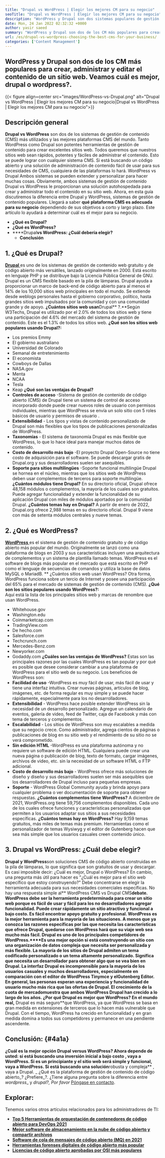 ```yaml
---
title: "Drupal vs WordPress | Elegir los mejores CM para su negocio" 
seoTitle: "Drupal vs WordPress | Elegir los mejores CM para su negocio" 
description: "WordPress y Drupal son dos sistemas populares de gestión de contenido para crear, administrar y editar contenido. Este blog muestra qué CMS es mejor para su negocio." 
date: Mon, 24 Jan 2022 02:32:32 +0000
author: yasir saeed
summary: "WordPress y Drupal son dos de los CM más populares para crear, administrar y editar el contenido de un sitio web. Veamos cuál es mejor, drupal o wordpress?." 
url: /es/drupal-vs-wordpress-choosing-the-best-cms-for-your-business/
categories: ['Content Management']
---
```


## WordPress y Drupal son dos de los CM más populares para crear, administrar y editar el contenido de un sitio web. Veamos cuál es mejor, drupal o wordpress?.

{{< figure align=center src="images/WordPress-vs-Drupal.png" alt="Drupal vs WordPress | Elegir los mejores CM para su negocio|Drupal vs WordPress | Elegir los mejores CM para su negocio">}}


## Descripción general
**Drupal vs WordPress** son dos de los sistemas de gestión de contenido (CMS) más utilizados y las mejores plataformas CMS del mundo. Tanto WordPress como Drupal son potentes herramientas de gestión de contenido para crear excelentes sitios web. Todos queremos que nuestros sitios web sean rápidos, potentes y fáciles de administrar el contenido. Esto se puede lograr con cualquier sistema CMS. Si está buscando un código abierto y una solución de administración de contenido fácil de usar para sus necesidades de CMS, cualquiera de las plataformas lo hará. WordPress vs Drupal Ambos sistemas se pueden extender y personalizar para hacer muchas cosas.
Obviamente, ambos sistemas de gestión de contenido Drupal vs WordPress le proporcionan una solución autohospedada para crear y administrar todo el contenido en su sitio web. Ahora, en esta guía discutiremos la diferencia entre Drupal y WordPress, sistemas de gestión de contenido populares. Llegará a saber **qué plataforma CMS es adecuada para su negocio** dependiendo de sus objetivos a corto y largo plazo. Este artículo lo ayudará a determinar cuál es el mejor para su negocio.
* **¿Qué es Drupal?** 
* **¿Qué es WordPress?** 
* ****Drupal**vs WordPress: ¿Cuál debería elegir?** 
  * **Conclusión** 

## **1. ¿Qué es Drupal?** 
[ **Drupal** ][1] es uno de los sistemas de gestión de contenido web gratuito y de código abierto más versátiles, lanzado originalmente en 2000. Está escrito en lenguaje PHP y se distribuye bajo la Licencia Pública General de GNU. Drupal es un CMS flexible basado en la pila de lámparas.
Drupal ayuda a proporcionar un marco de back-end de código abierto para al menos el 14% de los 10,000 sitios web principales en todo el mundo. Se extiende desde weblogs personales hasta el gobierno corporativo, político, hasta grandes sitios web impulsados ​​por la comunidad y con una comunidad grande y de apoyo.
**¿Cuántos sitios web usan**Drupal** ?.**Según W3Techs, Drupal es utilizado por el 2.0% de todos los sitios web y tiene una participación del 4.6% del mercado del sistema de gestión de contenido. Este es el 1.3% de todos los sitios web.
**¿Qué son los sitios web populares usando Drupal?:**  
  * Los premios Emmy
  * El gobierno australiano
  * Universidad de Colorado
  * Semanal de entretenimiento
  * El economista
  * Cowboys de Dallas
  * NASA.gov
  * Menta
  * NCAA
  * Tesla
  * Keap
**¿Qué son las ventajas de Drupal?** [][2]
* **Controles de acceso** -Sistema de gestión de contenido de código abierto (CMS) de Drupal tiene un sistema de control de acceso incorporado donde puede crear nuevos roles de usuario con permisos individuales, mientras que WordPress se envía un solo sitio con 5 roles básicos de usuario y permisos de usuario .
* **Extensibilidad** - Los tipos y vistas de contenido personalizado de Drupal son más flexibles que los tipos de publicaciones personalizadas de WordPress.
* **Taxonomías** - El sistema de taxonomía Drupal es más flexible que WordPress, lo que lo hace ideal para manejar muchos datos de contenido.
* **Costo de desarrollo más bajo** -El proyecto Drupal Open-Source no tiene costo de adquisición para el software. Se puede descargar gratis de Drupal.org y sus desarrolladores suelen ser asequibles.
* **Soporte para sitios multilingües** -Soporte funcional multilingüe Drupal se hornea en el núcleo, mientras que los sitios web de WordPress deben usar complementos de terceros para soporte multilingüe.
**¿Cuántos módulos tiene Drupal?** En su directorio oficial, Drupal ofrece 48,158 módulos o complementos, la mayoría de los cuales son gratuitos. Puede agregar funcionalidad y extender la funcionalidad de su aplicación Drupal con miles de módulos aportados por la comunidad Drupal.
**¿Cuántos temas hay en Drupal?** A partir de enero de 2022, Drupal.org ofrece 2,988 temas en su directorio oficial. Drupal 9 viene con más de setenta módulos centrales y nueve temas.

## 2. ¿Qué es WordPress?
[ **WordPress** ][3] es el sistema de gestión de contenido gratuito y de código abierto más popular del mundo. Originalmente se lanzó como una plataforma de blogs en 2003 y sus características incluyen una arquitectura de complementos y un sistema de plantilla llamado temas. WordPress es el software de blogs más popular en el mercado que está escrito en PHP como el lenguaje de secuencias de comandos y utiliza la base de datos MySQL o MariadB.
** ¿Cuántos sitios web usan WordPress? Otra forma, WordPress funciona sobre un tercio de Internet y posee una participación del 65% para el mercado de sistemas de gestión de contenido (CMS).
**¿Qué son los sitios populares usando WordPress?:**  
Aquí está la lista de los principales sitios web y marcas de renombre que usan WordPress.
  * Whitehouse.gov
  * Washington.edu
  * Coinmarketcap.com
  * TradingView.com
  * De hecho.com
  * Salesforce.com
  * Techcrunch.com
  * Mercedes-Benz.com
  * Newyorker.com
  * Godaddy.com
**¿Cuáles son las ventajas de WordPress?** [][4]
Estas son las principales razones por las cuales WordPress es tan popular y por qué es posible que desee considerar cambiar a una plataforma de WordPress para el sitio web de su negocio. Los beneficios de WordPress son:
* **Facilidad de uso** -WordPress es muy fácil de usar, más fácil de usar y tiene una interfaz intuitiva. Crear nuevas páginas, artículos de blog, imágenes, etc. de forma regular es muy simple y se puede hacer rápidamente, especialmente para los no desarrolladores.
* **Extensibilidad** - WordPress hace posible extender WordPress sin la necesidad de un desarrollo personalizado. Agregue un calendario de eventos, galería de video, feed de Twitter, caja de Facebook y más con tema de terceros y complementos.
* **Escalabilidad** - Los sitios de WordPress son muy escalables a medida que su negocio crece. Como administrador, agrega cientos de páginas o publicaciones de blog en su sitio web y el rendimiento de su sitio no se verá comprometido.
* **Sin edición HTML** -WordPress es una plataforma autónoma y no requiere un software de edición HTML. Cualquiera puede crear una nueva página o publicación de blog, texto de formato, cargar imágenes, archivos de video, etc. sin la necesidad de un software HTML o FTP adicional.
* **Costo de desarrollo más bajo** - WordPress ofrece más soluciones de diseño y diseño y sus desarrolladores suelen ser más asequibles que los desarrolladores de Drupal incluso para pequeñas empresas.
* **Soporte** - WordPress Global Community ayuda y brinda apoyo para cualquier problema o ver documentación de soporte para obtener respuestas. [][5]
**¿Cuántos complementos tiene WordPress?** A diciembre de 2021, WordPress.org tiene 59,756 complementos disponibles. Cada uno de los cuales ofrece funciones y características personalizadas que permiten a los usuarios adaptar sus sitios a sus necesidades específicas.
**¿Cuántos temas hay en WordPress?** Hay 9,159 temas gratuitos, más miles de temas más premium. Herramientas como el personalizador de temas Wysiwyg y el editor de Gutenberg hacen que sea más simple que los usuarios casuales creen contenido único.

## 3. Drupal vs WordPress: ¿Cuál debe elegir?
**Drupal y WordPress**son soluciones CMS de código abierto construidas en la pila de lámparas, lo que significa que son gratuitos de usar y descargar. Es casi imposible decir: ¿Cuál es mejor, Drupal o WordPress? En cambio, una pregunta más útil para hacer es "¿Cuál es mejor para el sitio web específico que estoy construyendo?" Debe concentrarse en elegir la herramienta adecuada para sus necesidades comerciales específicas. No hay una respuesta simple al** WordPress CMS vs Drupal CMS**debate.
**WordPress** debe ser la herramienta predeterminada para crear un sitio web porque es fácil de usar y fácil para los no desarrolladores agregar funcionalidad. Puede crear rápidamente un sitio atractivo y funcional a bajo costo. Es fácil encontrar apoyo gratuito y profesional. WordPress es la mejor herramienta para la mayoría de las situaciones. A menos que ya conozca las razones específicas por las que necesita las características que ofrece Drupal, quedarse con WordPress hará que su viaje web sea mucho más fácil.
**Drupal **es uno de los principales competidores de WordPress.****Es una mejor opción si está construyendo un sitio con una organización de datos compleja que necesita ser personalizada y más flexible. La mayoría de los sitios de Drupal admiten un tema codificado personalizado o un tema altamente personalizado. Significa que necesita un desarrollador para obtener algo que se vea bien en Drupal. La interfaz Drupal es incomprensible para la mayoría de los usuarios casuales y muchos desarrolladores, especialmente en comparación con el editor de WordPress **Tinymce** y el**Gutenberg** Editor. En general, las personas esperan una experiencia y funcionalidad de usuario mucho más rica que las ofertas de Drupal.
**El crecimiento de la cuota de mercado**muestra que ambos WordPress Drupal han crecido a lo largo de los años. ¿Por qué Drupal es mejor que WordPress? En el mundo real,** Drupal es más seguro**que WordPress, ya que WordPress se basa en gran medida en extensiones de terceros que lo hacen más vulnerable que Drupal. Con el tiempo, WordPress ha crecido en funcionalidad y en gran medida domina a todos sus competidores y permanece en una pendiente ascendente.

## Conclusión: {#4a1a}

**¿Cuál es la mejor opción **Drupal** versus WordPress? **Ahora depende de usted: si está buscando una inversión inicial** a bajo costo **, vaya a WordPress. Si es un principiante y el sitio web será simple** y funcional, vaya a WordPress. Si está buscando una solución**robusta y compleja** , vaya a Drupal.
_ ¿Qué es la plataforma de gestión de contenido de código abierto_? ¿Prefiere_?. ¿Tiene alguna pregunta sobre la diferencia entre _wordpress__ y _drupal?, Por favor_ [Póngase en contacto][6].

## Explorar:
Tenemos varios otros artículos relacionados para los administradores de TI:
* **[Top 5 Herramientas de orquestación de contenedores de código abierto para DevOps 2021][7]** 
* **[Mejor software de almacenamiento en la nube de código abierto y compartir archivos][8]** 
* **[Software de cola de mensajes de código abierto (MQ) en 2021][9]** 
* **[Herramientas forenses digitales de código abierto más popular][10]** 
* **[Licencias de código abierto aprobadas por OSI más populares][11]** 



[1]: https://www.drupal.org/
[2]: https://kinsta.com/blog/wordpress-vs-drupal/#drupal-advantages
[3]: https://wordpress.org/
[4]: https://kinsta.com/blog/wordpress-vs-drupal/#wordpress-advantages
[5]: https://kinsta.com/blog/wordpress-vs-drupal/#how-many-plugins-and-themes-does-wordpress-have
[6]: mailto:yasir.saeed@aspose.com
[7]: https://blog.containerize.com/devops/top-5-open-source-container-orchestration-tools-for-devops-in-2021/
[8]: https://products.containerize.com/backup-and-sync/
[9]: https://blog.containerize.com/message-queue-software/top-5-open-source-message-queue-software-in-2021/
[10]: https://blog.containerize.com/digital-forensic-tools/top-5-open-source-digital-forensic-tools-in-2021/
[11]: https://blog.containerize.com/licenses-standards/top-5-most-popular-osi-approved-open-source-licenses-of-2021/
